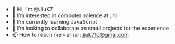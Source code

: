 - 👋 Hi, I’m @JiuK7
- 👀 I’m interested in computer science at uni
- 🌱 I’m currently learning JavaScript
- 💞️ I’m looking to collaborate on small projects for the experience
- 📫 How to reach me - email: jiuk710@gmai.com

<!---
JiuK7/JiuK7 is a ✨ special ✨ repository because its `README.md` (this file) appears on your GitHub profile.
You can click the Preview link to take a look at your changes.
--->
